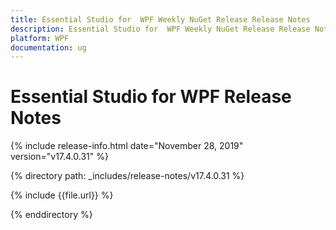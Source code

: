 ```yaml
---
title: Essential Studio for  WPF Weekly NuGet Release Release Notes  
description: Essential Studio for  WPF Weekly NuGet Release Release Notes  
platform: WPF
documentation: ug
---
```


# Essential Studio for  WPF  Release Notes  

{% include release-info.html date="November 28, 2019"  version="v17.4.0.31" %} 


{% directory path: _includes/release-notes/v17.4.0.31 %}

{% include {{file.url}} %}

{% enddirectory %}